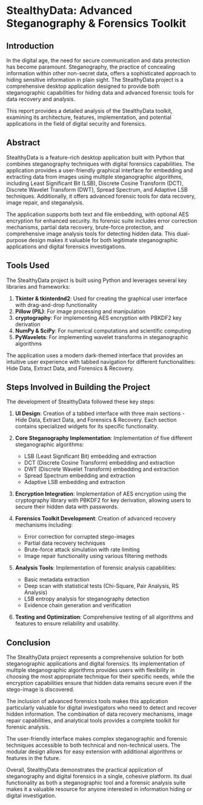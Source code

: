 # StealthyData: Advanced Steganography & Forensics Toolkit

## Introduction

In the digital age, the need for secure communication and data protection has become paramount. Steganography, the practice of concealing information within other non-secret data, offers a sophisticated approach to hiding sensitive information in plain sight. The StealthyData project is a comprehensive desktop application designed to provide both steganographic capabilities for hiding data and advanced forensic tools for data recovery and analysis.

This report provides a detailed analysis of the StealthyData toolkit, examining its architecture, features, implementation, and potential applications in the field of digital security and forensics.

## Abstract

StealthyData is a feature-rich desktop application built with Python that combines steganography techniques with digital forensics capabilities. The application provides a user-friendly graphical interface for embedding and extracting data from images using multiple steganographic algorithms, including Least Significant Bit (LSB), Discrete Cosine Transform (DCT), Discrete Wavelet Transform (DWT), Spread Spectrum, and Adaptive LSB techniques. Additionally, it offers advanced forensic tools for data recovery, image repair, and steganalysis.

The application supports both text and file embedding, with optional AES encryption for enhanced security. Its forensic suite includes error correction mechanisms, partial data recovery, brute-force protection, and comprehensive image analysis tools for detecting hidden data. This dual-purpose design makes it valuable for both legitimate steganographic applications and digital forensics investigations.

## Tools Used

The StealthyData project is built using Python and leverages several key libraries and frameworks:

1. **Tkinter & tkinterdnd2**: Used for creating the graphical user interface with drag-and-drop functionality
2. **Pillow (PIL)**: For image processing and manipulation
3. **cryptography**: For implementing AES encryption with PBKDF2 key derivation
4. **NumPy & SciPy**: For numerical computations and scientific computing
5. **PyWavelets**: For implementing wavelet transforms in steganographic algorithms

The application uses a modern dark-themed interface that provides an intuitive user experience with tabbed navigation for different functionalities: Hide Data, Extract Data, and Forensics & Recovery.

## Steps Involved in Building the Project

The development of StealthyData followed these key steps:

1. **UI Design**: Creation of a tabbed interface with three main sections - Hide Data, Extract Data, and Forensics & Recovery. Each section contains specialized widgets for its specific functionality.

2. **Core Steganography Implementation**: Implementation of five different steganographic algorithms:
   - LSB (Least Significant Bit) embedding and extraction
   - DCT (Discrete Cosine Transform) embedding and extraction
   - DWT (Discrete Wavelet Transform) embedding and extraction
   - Spread Spectrum embedding and extraction
   - Adaptive LSB embedding and extraction

3. **Encryption Integration**: Implementation of AES encryption using the cryptography library with PBKDF2 for key derivation, allowing users to secure their hidden data with passwords.

4. **Forensics Toolkit Development**: Creation of advanced recovery mechanisms including:
   - Error correction for corrupted stego-images
   - Partial data recovery techniques
   - Brute-force attack simulation with rate limiting
   - Image repair functionality using various filtering methods

5. **Analysis Tools**: Implementation of forensic analysis capabilities:
   - Basic metadata extraction
   - Deep scan with statistical tests (Chi-Square, Pair Analysis, RS Analysis)
   - LSB entropy analysis for steganography detection
   - Evidence chain generation and verification

6. **Testing and Optimization**: Comprehensive testing of all algorithms and features to ensure reliability and usability.

## Conclusion

The StealthyData project represents a comprehensive solution for both steganographic applications and digital forensics. Its implementation of multiple steganographic algorithms provides users with flexibility in choosing the most appropriate technique for their specific needs, while the encryption capabilities ensure that hidden data remains secure even if the stego-image is discovered.

The inclusion of advanced forensics tools makes this application particularly valuable for digital investigators who need to detect and recover hidden information. The combination of data recovery mechanisms, image repair capabilities, and analytical tools provides a complete toolkit for forensic analysis.

The user-friendly interface makes complex steganographic and forensic techniques accessible to both technical and non-technical users. The modular design allows for easy extension with additional algorithms or features in the future.

Overall, StealthyData demonstrates the practical application of steganography and digital forensics in a single, cohesive platform. Its dual functionality as both a steganographic tool and a forensic analysis suite makes it a valuable resource for anyone interested in information hiding or digital investigation.